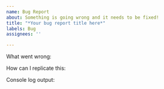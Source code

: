 ```yaml
---
name: Bug Report
about: Something is going wrong and it needs to be fixed!
title: "*Your bug report title here*"
labels: Bug
assignees: ''

---
```


What went wrong:

How can I replicate this:

Console log output:
